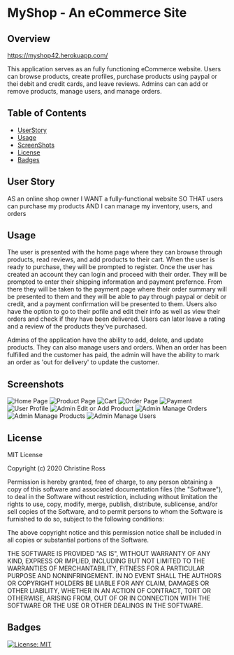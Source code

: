 # MyShop - An eCommerce Site

## Overview

https://myshop42.herokuapp.com/

This application serves as an fully functioning eCommerce website. Users can browse products, create profiles, purchase products using paypal or thei debit and credit cards, and leave reviews. Admins can can add or remove products, manage users, and manage orders. 

## Table of Contents
    
* [UserStory](#UserStory)
* [Usage](#usage)
* [ScreenShots](#Screenshots)
* [License](#license)
* [Badges](#badges)

## User Story
AS an online shop owner
I WANT a fully-functional website
SO THAT users can purchase my products
AND I can manage my inventory, users, and orders

## Usage 

The user is presented with the home page where they can browse through products, read reviews, and add products to their cart. When the user is ready to purchase, they will be prompted to register. Once the user has created an account they can login and proceed with their order. They will be prompted to enter their shipping information and payment prefernce. From there they will be taken to the payment page where their order summary will be presented to them and they will be able to pay through paypal or debit or credit, and a payment confirmation will be presented to them. Users also have the option to go to their pofile and edit their info as well as view their orders and check if they have been delivered. Users can later leave a rating and a review of the products they've purchased. 

Admins of the application have the ability to add, delete, and update products. They can also manage users and orders. When an order has been fulfilled and the customer has paid, the admin will have the ability to mark an order as 'out for delivery' to update the customer.

## Screenshots

![Home Page](screenshots/HomePage.png "Home page")
![Product Page](screenshots/ProductPage.png "Product Page displaying product info and reviews")
![Cart](screenshots/Cart.png "User cart")
![Order Page](screenshots/Order.png "Order Page" )
![Payment](screenshots/Payment.png "Payment Page")
![User Profile](screenshots/UserProfile.png "User profile")
![Admin Edit or Add Product](screenshots/AdminEditorAddProduct.png "Page where admin can adit or add products")
![Admin Manage Orders](screenshots/AdminManageOrders.png "Admin manage orders" )
![Admin Manage Products](screenshots/AdminManagepProducts.png "Admin manage products")
![Admin Manage Users](screenshots/AdminManageUsers.png "Admin manage users")

## License
    
MIT License

Copyright (c) 2020 Christine Ross
        
Permission is hereby granted, free of charge, to any person obtaining a copy
of this software and associated documentation files (the "Software"), to deal
in the Software without restriction, including without limitation the rights
to use, copy, modify, merge, publish, distribute, sublicense, and/or sell
copies of the Software, and to permit persons to whom the Software is
furnished to do so, subject to the following conditions:
        
The above copyright notice and this permission notice shall be included in all
copies or substantial portions of the Software.
        
THE SOFTWARE IS PROVIDED "AS IS", WITHOUT WARRANTY OF ANY KIND, EXPRESS OR
IMPLIED, INCLUDING BUT NOT LIMITED TO THE WARRANTIES OF MERCHANTABILITY,
FITNESS FOR A PARTICULAR PURPOSE AND NONINFRINGEMENT. IN NO EVENT SHALL THE
AUTHORS OR COPYRIGHT HOLDERS BE LIABLE FOR ANY CLAIM, DAMAGES OR OTHER
LIABILITY, WHETHER IN AN ACTION OF CONTRACT, TORT OR OTHERWISE, ARISING FROM,
OUT OF OR IN CONNECTION WITH THE SOFTWARE OR THE USE OR OTHER DEALINGS IN THE
SOFTWARE.
    
## Badges
    
[![License: MIT](https://img.shields.io/badge/License-MIT-yellow.svg)](https://opensource.org/licenses/MIT)
